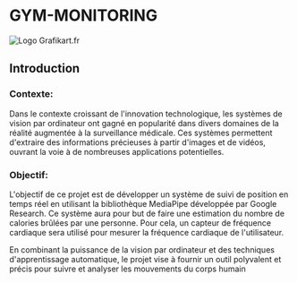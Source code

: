 # GYM-MONITORING
![Logo Grafikart.fr](https://learnopencv.com/wp-content/uploads/2022/12/squats_landmarks_used_in_application_ai_fitness_trainer.png)
## Introduction
### Contexte:
Dans le contexte croissant de l'innovation technologique, les systèmes de vision par ordinateur ont gagné en popularité dans divers domaines de la réalité augmentée à la surveillance médicale. Ces systèmes permettent d'extraire des informations précieuses à partir d'images et de vidéos, ouvrant la voie à de nombreuses applications potentielles.

### Objectif:
L'objectif de ce projet est de développer un système de suivi de position en temps réel en utilisant la bibliothèque MediaPipe développée par Google Research. Ce système aura pour but de faire une estimation du nombre de calories brûlées par une personne. Pour cela, un capteur de fréquence cardiaque sera utilisé pour mesurer la fréquence cardiaque de l'utilisateur.

En combinant la puissance de la vision par ordinateur et des techniques d'apprentissage automatique, le projet vise à fournir un outil polyvalent et précis pour suivre et analyser les mouvements du corps humain
